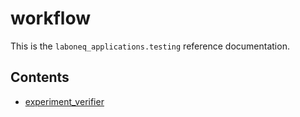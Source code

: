 # workflow

This is the `laboneq_applications.testing` reference documentation.

## Contents

* [experiment_verifier](experiment_verifier.md)

